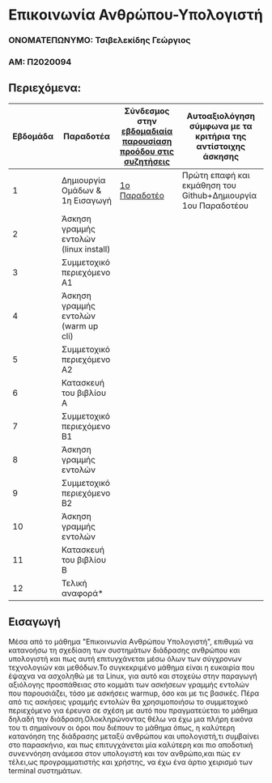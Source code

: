 # Επικοινωνία Ανθρώπου-Υπολογιστή


### ΟΝΟΜΑΤΕΠΩΝΥΜΟ: Τσιβελεκίδης Γεώργιος

### ΑΜ: Π2020094

## Περιεχόμενα:

| Εβδομάδα | Παραδοτέα | Σύνδεσμος στην [εβδομαδιαία παρουσίαση προόδου στις συζητήσεις](https://github.com/courses-ionio/help/discussions/categories/show-and-tell) | Αυτοαξιολόγηση σύμφωνα με τα κριτήρια της αντίστοιχης άσκησης |
| --- | --- | --- | --- |
| 1 |  Δημιουργία Ομάδων & 1η Εισαγωγή |[1ο Παραδοτέο](https://github.com/p20tsiv/hci/edit/master/README.md#%CE%B5%CE%B9%CF%83%CE%B1%CE%B3%CF%89%CE%B3%CE%AE) |Πρώτη επαφή και εκμάθηση του Github+Δημιουργία 1ου Παραδοτέου|
| 2 | Άσκηση γραμμής εντολών (linux install) | | |
| 3 | Συμμετοχικό περιεχόμενο A1 | | |
| 4 | Άσκηση γραμμής εντολών (warm up cli) | | |
| 5 | Συμμετοχικό περιεχόμενο A2 | | |
| 6 | Κατασκευή του βιβλίου Α | | |
| 7 | Συμμετοχικό περιεχόμενο B1 | | |
| 8 | Άσκηση γραμμής εντολών | | |
| 9 | Συμμετοχικό περιεχόμενο B2 | | |
| 10 | Άσκηση γραμμής εντολών | | |
| 11 | Κατασκευή του βιβλίου Β | | |
| 12 | Τελική αναφορά* | | |

## Εισαγωγή
Μέσα από το μάθημα "Eπικοινωνία Aνθρώπου Yπολογιστή", επιθυμώ να κατανοήσω τη σχεδίαση των συστημάτων διάδρασης ανθρώπου και υπολογιστή και πως αυτή επιτυγχάνεται μέσω όλων των σύγχρονων τεχνολογιών και μεθόδων.Το συγκεκριμένο μάθημα είναι η ευκαιρία που έψαχνα να ασχοληθώ με τα Linux, για αυτό και στοχεύω στην παραγωγή αξιόλογης προσπάθειας στο κομμάτι των ασκήσεων γραμμής εντολών που παρουσιάζει, τόσο με ασκήσεις warmup, όσο και με τις βασικές. Πέρα από τις ασκήσεις γραμμής εντολών θα χρησιμοποιήσω το συμμετοχικό περιεχόμενο για έρευνα σε σχέση με αυτό που πραγματεύεται το μάθημα δηλαδή την διάδραση.Ολοκληρώνοντας θέλω να έχω μια πλήρη εικόνα του τι σημαίνουν οι όροι που διέπουν το μάθημα όπως, η καλύτερη κατανόηση της διάδρασης μεταξύ ανθρώπου και υπολογιστή,τι συμβαίνει στο παρασκήνιο, και πως επιτυγχάνεται μία καλύτερη και πιο αποδοτική συνεννόηση ανάμεσα στον υπολογιστή και τον ανθρώπο,και πώς εν τέλει,ως προγραμματιστής και χρήστης, να έχω ένα άρτιο χειρισμό των terminal συστημάτων.

